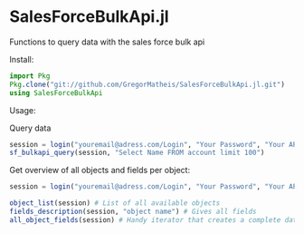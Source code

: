 # SalesForceBulkApi.jl
Functions to query data with the sales force bulk api

Install:

```julia
import Pkg
Pkg.clone("git://github.com/GregorMatheis/SalesForceBulkApi.jl.git")
using SalesForceBulkApi
```

Usage:

Query data
```julia
session = login("youremail@adress.com/Login", "Your Password", "Your API Version (e.g. 45.0)")
sf_bulkapi_query(session, "Select Name FROM account limit 100")
```

Get overview of all objects and fields per object:

```julia
session = login("youremail@adress.com/Login", "Your Password", "Your API Version (e.g. 45.0)")

object_list(session) # List of all available objects
fields_description(session, "object name") # Gives all fields 
all_object_fields(session) # Handy iterator that creates a complete dataframe with all objects and fields. Runs a couple of seconds
```